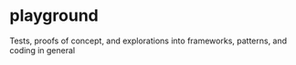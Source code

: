 playground
==========

Tests, proofs of concept, and explorations into frameworks, patterns, and coding in general
